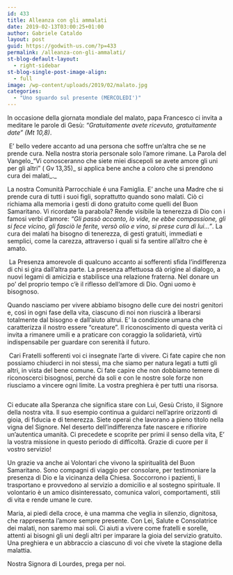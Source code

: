```yaml
---
id: 433
title: Alleanza con gli ammalati
date: 2019-02-13T03:00:25+01:00
author: Gabriele Cataldo
layout: post
guid: https://godwith-us.com/?p=433
permalink: /alleanza-con-gli-ammalati/
st-blog-default-layout:
  - right-sidebar
st-blog-single-post-image-align:
  - full
image: /wp-content/uploads/2019/02/malato.jpg
categories:
  - "Uno sguardo sul presente (MERCOLEDI')"
---
```

In occasione della giornata mondiale del malato, papa Francesco ci invita a meditare le parole di Gesù: _“Gratuitamente avete ricevuto, gratuitamente date” (Mt 10,8)_.

&nbsp;E’ bello vedere accanto ad una persona che soffre un’altra che se ne prende cura. Nella nostra storia personale solo l’amore rimane. La Parola del Vangelo_“Vi conosceranno che siete miei discepoli se avete amore gli uni per gli altri” ( Gv 13,35)_ si applica bene anche a coloro che si prendono cura dei malati_._ 

La nostra Comunità Parrocchiale é una Famiglia. E’ anche una Madre che si prende cura di tutti i suoi figli, soprattutto quando sono malati. Ciò ci richiama alla memoria i gesti di dono gratuito come quelli del Buon Samaritano. Vi ricordate la parabola? Rende visibile la tenerezza di Dio con i famosi verbi d’amore: _“Gli passò accanto, lo vide, ne ebbe compassione, gli si fece vicino, gli fasciò le ferite, versò olio e vino, si prese cura di lui…”_. La cura dei malati ha bisogno di tenerezza, di gesti gratuiti, immediati e semplici, come la carezza, attraverso i quali si fa sentire all’altro che è amato. 

&nbsp;La Presenza amorevole di qualcuno accanto ai sofferenti sfida l’indifferenza di chi si gira dall’altra parte. La presenza affettuosa dà origine al dialogo, a nuovi legami di amicizia e stabilisce una relazione fraterna. Nel donare un po’ del proprio tempo c’è il riflesso dell’amore di Dio. Ogni uomo è bisognoso. 

Quando nasciamo per vivere abbiamo bisogno delle cure dei nostri genitori e, così in ogni fase della vita, ciascuno di noi non riuscirà a liberarsi totalmente dal bisogno e dall’aiuto altrui. E’ la condizione umana che caratterizza il nostro essere “creature”. Il riconoscimento di questa verità ci invita a rimanere umili e a praticare con coraggio la solidarietà, virtù indispensabile per guardare con serenità il futuro.

&nbsp;Cari Fratelli sofferenti voi ci insegnate l’arte di vivere. Ci fate capire che non possiamo chiuderci in noi stessi, ma che siamo per natura legati a tutti gli altri, in vista del bene comune. Ci fate capire che non dobbiamo temere di riconoscerci bisognosi, perché da soli e con le nostre sole forze non riusciamo a vincere ogni limite. La vostra preghiera è per tutti una risorsa. <figure class="wp-block-image">

<img src="https://godwith-us.com/wp-content/uploads/2019/02/Buon-samaritano.jpg" alt="" class="wp-image-435" srcset="https://incercadidio.com/wp-content/uploads/2019/02/Buon-samaritano.jpg 616w, https://incercadidio.com/wp-content/uploads/2019/02/Buon-samaritano-300x185.jpg 300w" sizes="(max-width: 616px) 100vw, 616px" /> </figure> 

Ci educate alla Speranza che significa stare con Lui, Gesù Cristo, il Signore della nostra vita. Il suo esempio continua a guidarci nell’aprire orizzonti di gioia, di fiducia e di tenerezza. Siete operai che lavorano a pieno titolo nella vigna del Signore. Nel deserto dell’indifferenza fate nascere e rifiorire un’autentica umanità. Ci precedete e scoprite per primi il senso della vita, E’ la vostra missione in questo periodo di difficoltà. Grazie di cuore per il vostro servizio!

Un grazie va anche ai Volontari che vivono la spiritualità del Buon Samaritano. Sono compagni di viaggio per consolare, per testimoniare la presenza di Dio e la vicinanza della Chiesa. Soccorrono i pazienti, li trasportano e provvedono al servizio a domicilio e al sostegno spirituale. Il volontario è un amico disinteressato, comunica valori, comportamenti, stili di vita e rende umane le cure.

Maria, ai piedi della croce, è una mamma che veglia in silenzio, dignitosa, che rappresenta l’amore sempre presente. Con Lei, Salute e Consolatrice dei malati, non saremo mai soli. Ci aiuti a vivere come fratelli e sorelle, attenti ai bisogni gli uni degli altri per imparare la gioia del servizio gratuito. Una preghiera e un abbraccio a ciascuno di voi che vivete la stagione della malattia.

Nostra Signora di Lourdes, prega per noi.